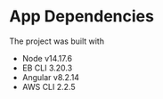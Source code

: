 # App Dependencies

The project was built with

- Node v14.17.6
- EB CLI 3.20.3
- Angular v8.2.14
- AWS CLI 2.2.5
